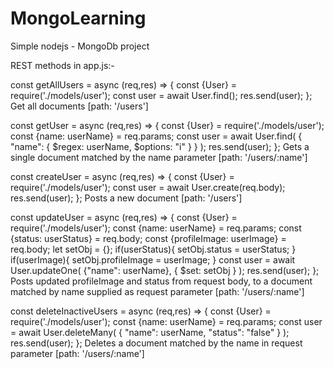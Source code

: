 # MongoLearning
Simple nodejs - MongoDb project

REST methods in app.js:-

const getAllUsers = async (req,res) => {
    const {User} = require('./models/user');
    const user = await User.find();
    res.send(user);
};
Get all documents [path: '/users']

const getUser = async (req,res) => {
    const {User} = require('./models/user');
    const {name: userName} = req.params;
    const user = await User.find(
        {
            "name": { $regex: userName, $options: "i" }
        }
    );
    res.send(user);
};
Gets a single document matched by the name parameter [path: '/users/:name']

const createUser = async (req,res) => {
    const {User} = require('./models/user');
    const user = await User.create(req.body);
    res.send(user);
};
Posts a new document [path: '/users']

const updateUser = async (req,res) => {
    const {User} = require('./models/user');
    const {name: userName} = req.params;
    const {status: userStatus} = req.body;
    const {profileImage: userImage} = req.body;
    let setObj = {};
    if(userStatus){
        setObj.status = userStatus;
    }
    if(userImage){
        setObj.profileImage = userImage;
    }
    const user = await User.updateOne(
        {"name": userName},
        {
            $set: setObj
        }
    );
    res.send(user);
};
Posts updated profileImage and status from request body, to a document matched by name supplied as request parameter [path: '/users/:name']

const deleteInactiveUsers = async (req,res) => {
    const {User} = require('./models/user');
    const {name: userName} = req.params;
    const user = await User.deleteMany(
        {
            "name": userName, "status": "false"
        }
    );
    res.send(user);
};
Deletes a document matched by the name in request parameter [path: '/users/:name']
